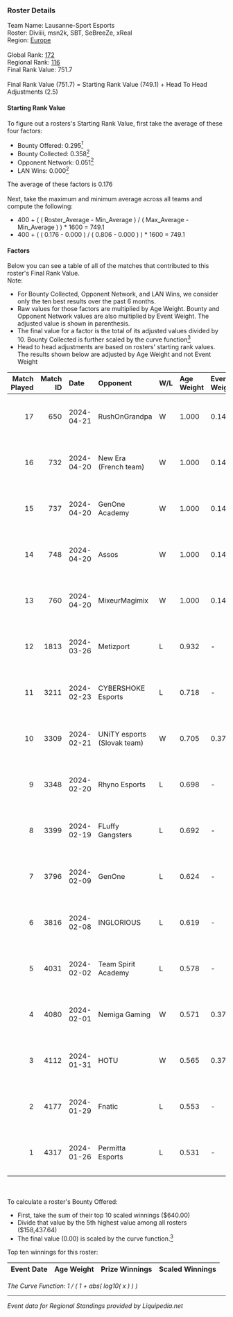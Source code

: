 ### Roster Details<br />
Team Name: Lausanne-Sport Esports<br />
Roster: Diviiii, msn2k, SBT, SeBreeZe, xReal<br />
Region: [Europe]( ../standings_europe.md)<br />
<br />
Global Rank: [172](../standings_global.md)<br />
Regional Rank: [116]( ../standings_europe.md)<br />
Final Rank Value:  751.7<br />
<br />
Final Rank Value (751.7) = Starting Rank Value (749.1) + Head To Head Adjustments (2.5)<br />

#### Starting Rank Value<br />
To figure out a rosters's Starting Rank Value, first take the average of these four factors:<br />
- Bounty Offered: 0.295[<sup>1</sup>](#table2)
- Bounty Collected: 0.358[<sup>2</sup>](#table1)
- Opponent Network: 0.051[<sup>2</sup>](#table1)
- LAN Wins: 0.000[<sup>2</sup>](#table1)

The average of these factors is 0.176<br />
<br />
Next, take the maximum and minimum average across all teams and compute the following:<br />
- 400 + ( ( Roster_Average - Min_Average ) / ( Max_Average - Min_Average ) ) * 1600 = 749.1
- 400 + ( ( 0.176 - 0.000 ) / ( 0.806 - 0.000 ) ) * 1600 = 749.1


#### Factors<br />
Below you can see a table of all of the matches that contributed to this roster's Final Rank Value.<br />
Note:<br />

- For Bounty Collected, Opponent Network, and LAN Wins, we consider only the ten best results over the past 6 months.
- Raw values for those factors are multiplied by Age Weight. Bounty and Opponent Network values are also multiplied by Event Weight. The adjusted value is shown in parenthesis.
- The final value for a factor is the total of its adjusted values divided by 10. Bounty Collected is further scaled by the curve function[<sup>3</sup>](#curveFunction)
- Head to head adjustments are based on rosters' starting rank values. The results shown below are adjusted by Age Weight and not Event Weight
<span id="table1"></span><br />


| Match Played | Match ID | Date       | Opponent                    | W/L | Age Weight | Event Weight | Bounty Collected | Opponent Network | LAN Wins      | H2H Adj. | Roster                               |
| -: | -: | :- | :- | :- | :- | :- | :- | :- | :- | -: | :- |
|           17 |      650 | 2024-04-21 | RushOnGrandpa               | W   | 1.000      | 0.143        | 0.001 (0.000)    | 0.176 (0.025)    | false (0.000) |     8.35 | Diviiii, msn2k, SBT, SeBreeZe, xReal |
|           16 |      732 | 2024-04-20 | New Era (French team)       | W   | 1.000      | 0.143        | 0.000 (0.000)    | 0.110 (0.016)    | false (0.000) |     7.15 | Diviiii, msn2k, SBT, SeBreeZe, xReal |
|           15 |      737 | 2024-04-20 | GenOne Academy              | W   | 1.000      | 0.143        | 0.000 (0.000)    | 0.070 (0.010)    | false (0.000) |     4.72 | Diviiii, msn2k, SBT, SeBreeZe, xReal |
|           14 |      748 | 2024-04-20 | Assos                       | W   | 1.000      | 0.143        | 0.000 (0.000)    | 0.070 (0.010)    | false (0.000) |     4.58 | Diviiii, msn2k, SBT, SeBreeZe, xReal |
|           13 |      760 | 2024-04-20 | MixeurMagimix               | W   | 1.000      | 0.143        | 0.000 (0.000)    | 0.000 (0.000)    | false (0.000) |     4.35 | Diviiii, msn2k, SBT, SeBreeZe, xReal |
|           12 |     1813 | 2024-03-26 | Metizport                   | L   | 0.932      | -            | -                | -                | -             |    -2.51 | Diviiii, msn2k, SBT, SeBreeZe, xReal |
|           11 |     3211 | 2024-02-23 | CYBERSHOKE Esports          | L   | 0.718      | -            | -                | -                | -             |   -11.32 | Diviiii, msn2k, SBT, SeBreeZe, xReal |
|           10 |     3309 | 2024-02-21 | UNiTY esports (Slovak team) | W   | 0.705      | 0.371        | 0.055 (0.014)    | 0.727 (0.190)    | false (0.000) |    16.29 | Diviiii, msn2k, SBT, SeBreeZe, xReal |
|            9 |     3348 | 2024-02-20 | Rhyno Esports               | L   | 0.698      | -            | -                | -                | -             |    -6.08 | Diviiii, msn2k, SBT, SeBreeZe, xReal |
|            8 |     3399 | 2024-02-19 | FLuffy Gangsters            | L   | 0.692      | -            | -                | -                | -             |   -14.71 | Diviiii, msn2k, SBT, SeBreeZe, xReal |
|            7 |     3796 | 2024-02-09 | GenOne                      | L   | 0.624      | -            | -                | -                | -             |   -13.99 | Diviiii, msn2k, SBT, SeBreeZe, xReal |
|            6 |     3816 | 2024-02-08 | INGLORIOUS                  | L   | 0.619      | -            | -                | -                | -             |    -8.67 | Diviiii, msn2k, SBT, SeBreeZe, xReal |
|            5 |     4031 | 2024-02-02 | Team Spirit Academy         | L   | 0.578      | -            | -                | -                | -             |    -8.09 | Diviiii, msn2k, SBT, SeBreeZe, xReal |
|            4 |     4080 | 2024-02-01 | Nemiga Gaming               | W   | 0.571      | 0.371        | 0.680 (0.144)    | 0.910 (0.193)    | false (0.000) |    17.22 | Diviiii, msn2k, SBT, SeBreeZe, xReal |
|            3 |     4112 | 2024-01-31 | HOTU                        | W   | 0.565      | 0.371        | 0.011 (0.002)    | 0.323 (0.068)    | false (0.000) |     9.68 | Diviiii, msn2k, SBT, SeBreeZe, xReal |
|            2 |     4177 | 2024-01-29 | Fnatic                      | L   | 0.553      | -            | -                | -                | -             |    -1.04 | Diviiii, msn2k, SBT, SeBreeZe, xReal |
|            1 |     4317 | 2024-01-26 | Permitta Esports            | L   | 0.531      | -            | -                | -                | -             |    -3.38 | Diviiii, msn2k, SBT, SeBreeZe, xReal |

<br />
<span id="table2"></span><br />
To calculate a roster's Bounty Offered:<br />

- First, take the sum of their top 10 scaled winnings ($640.00)
- Divide that value by the 5th highest value among all rosters ($158,437.64)
- The final value (0.00) is scaled by the curve function.[<sup>3</sup>](#curveFunction)

Top ten winnings for this roster:<br />

| Event Date | Age Weight | Prize Winnings | Scaled Winnings |
| :- | -: | :- | :- |


<span id="curveFunction"></span>_The Curve Function: 1 / ( 1 + abs( log10( x ) ) )_<br />

---
_Event data for Regional Standings provided by Liquipedia.net_<br />
